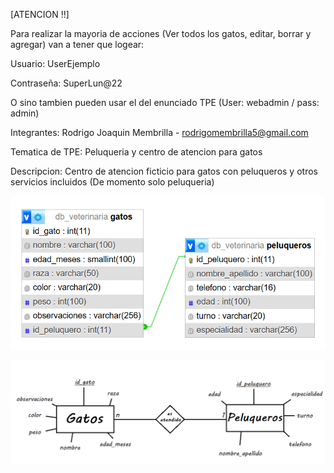[ATENCION !!]

Para realizar la mayoria de acciones (Ver todos los gatos, editar, borrar y agregar) van a tener que logear:

Usuario: UserEjemplo

Contraseña: SuperLun@22

O sino tambien pueden usar el del enunciado TPE (User: webadmin / pass: admin)

Integrantes:
Rodrigo Joaquin Membrilla - rodrigomembrilla5@gmail.com

Tematica de TPE:
Peluqueria y centro de atencion para gatos

Descripcion:
Centro de atencion ficticio para gatos con peluqueros y otros servicios incluidos
(De momento solo peluqueria)

![DER](diagramas/DER.png)

![MER](diagramas/MER.png)
